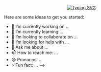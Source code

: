<div align="center">
<a href="https://git.io/typing-svg"><img src="https://readme-typing-svg.herokuapp.com?font=Fira+Code&duration=2000&pause=1500&color=00FF00&background=FFFFFF00&width=435&lines=(gabriel%40PC)-%5B~%5D%24+whoami;Gabriel+Farias;(gabriel%40PC)-%5B~%5D%24+echo+%22Bem-vindo!%22;Bem-vindo!" alt="Typing SVG" /></a>
</div>



Here are some ideas to get you started:

- 🔭 I’m currently working on ...
- 🌱 I’m currently learning ...
- 👯 I’m looking to collaborate on ...
- 🤔 I’m looking for help with ...
- 💬 Ask me about ...
- 📫 How to reach me: ...
- 😄 Pronouns: ...
- ⚡ Fun fact: ...
-->
